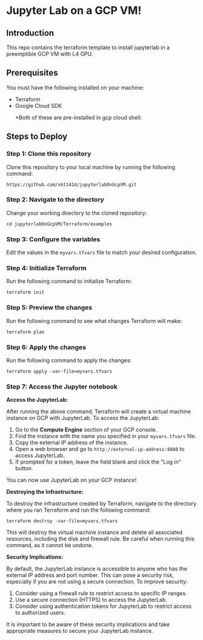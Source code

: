 <!DOCTYPE html>
<html>
<body>
  <h1> Jupyter Lab on a GCP VM!</h1>
  <h2>Introduction</h2>
  <p>This repo contains the terraform template to install jupyterlab in a preemptible GCP VM with L4 GPU.</p>
  <h2>Prerequisites</h2>
  <p>You must have the following installed on your machine:</p>
  <ul>
    <li>Terraform</li>
    <li>Google Cloud SDK</li>
<p>*Both of these are pre-installed in gcp cloud shell:</p>  
  </ul>
  <h2>Steps to Deploy</h2>
  <h3>Step 1: Clone this repository</h3>
  <p>Clone this repository to your local machine by running the following command:</p>
  <pre><code>https://github.com/vkt1414/jupyterlabOnGcpVM.git</code></pre>
  <h3>Step 2: Navigate to the directory</h3>
  <p>Change your working directory to the cloned repository:</p>
  <pre><code>cd jupyterlabOnGcpVM/Terraform/examples</code></pre>
  <h3>Step 3: Configure the variables</h3>
  <p>Edit the values in the <code>myvars.tfvars</code> file to match your desired configuration.</p>
  <h3>Step 4: Initialize Terraform</h3>
  <p>Run the following command to initialize Terraform:</p>
  <pre><code>terraform init</code></pre>
  <h3>Step 5: Preview the changes</h3>
  <p>Run the following command to see what changes Terraform will make:</p>
  <pre><code>terraform plan</code></pre>
  <h3>Step 6: Apply the changes</h3>
  <p>Run the following command to apply the changes:</p>
  <pre><code>terraform apply -var-file=myvars.tfvars</code></pre>
  <h3>Step 7: Access the Jupyter notebook</h3>
  <strong>Access the JupyterLab:</strong></p>

  <p>After running the above command, Terraform will create a virtual machine instance on GCP with JupyterLab. To access the JupyterLab:</p>
  <ol>
    <li>Go to the <strong>Compute Engine</strong> section of your GCP console.</li>
    <li>Find the instance with the name you specified in your <code>myvars.tfvars</code> file.</li>
    <li>Copy the external IP address of the instance.</li>
    <li>Open a web browser and go to <code>http://external-ip-address:8888</code> to access JupyterLab. </li>
    <li>If prompted for a token, leave the field blank and click the "Log in" button.</li>
  </ol>
  <p>You can now use JupyterLab on your GCP instance!</p>
  <strong>Destroying the Infrastructure:</strong></p>

<p>To destroy the infrastructure created by Terraform, navigate to the directory where you ran Terraform and run the following command:</p>
<pre><code>terraform destroy -var-file=myvars.tfvars</code></pre>
<p>This will destroy the virtual machine instance and delete all associated resources, including the disk and firewall rule. Be careful when running this command, as it cannot be undone.</p>
<strong>Security Implications:</strong></p>

<p>By default, the JupyterLab instance is accessible to anyone who has the external IP address and port number. This can pose a security risk, especially if you are not using a secure connection. To improve security:</p>
<ol>
  <li>Consider using a firewall rule to restrict access to specific IP ranges.</li>
  <li>Use a secure connection (HTTPS) to access the JupyterLab.</li>
  <li>Consider using authentication tokens for JupyterLab to restrict access to authorized users.</li>
</ol>
<p>It is important to be aware of these security implications and take appropriate measures to secure your JupyterLab instance.</p>






  
</body>
</html>





